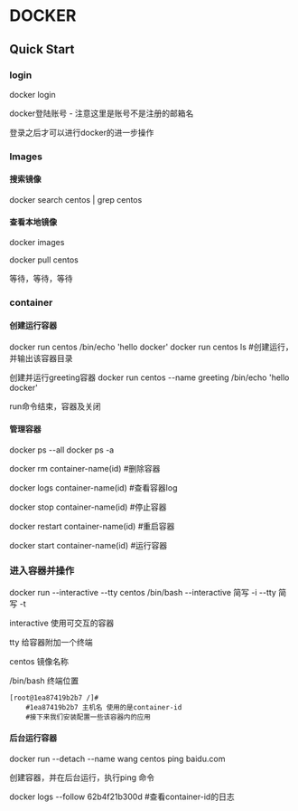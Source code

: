 # DOCKER #
## Quick Start ##

### login ###
docker login 

docker登陆账号 - 注意这里是账号不是注册的邮箱名

登录之后才可以进行docker的进一步操作

### Images ###

#### 搜索镜像 ####
docker search centos | grep centos

#### 查看本地镜像 ####
docker images

docker pull centos

等待，等待，等待


### container ###

#### 创建运行容器 ####
docker run centos /bin/echo 'hello docker'
docker run centos ls #创建运行，并输出该容器目录

创建并运行greeting容器
docker run centos --name greeting  /bin/echo 'hello docker'

run命令结束，容器及关闭

#### 管理容器 ####
docker ps --all
docker ps -a

docker rm container-name(id) #删除容器

docker logs container-name(id) #查看容器log

docker stop container-name(id) #停止容器

docker restart container-name(id) #重启容器

docker start container-name(id) #运行容器


### 进入容器并操作 ###
docker run --interactive --tty centos /bin/bash
--interactive 简写 -i
--tty         简写 -t

interactive 使用可交互的容器 

tty 给容器附加一个终端

centos 镜像名称

/bin/bash 终端位置

```
[root@1ea87419b2b7 /]#
    #1ea87419b2b7 主机名 使用的是container-id
    #接下来我们安装配置一些该容器内的应用

```

#### 后台运行容器 ###
docker run --detach --name wang  centos ping baidu.com

创建容器，并在后台运行，执行ping 命令

docker logs --follow 62b4f21b300d #查看container-id的日志


